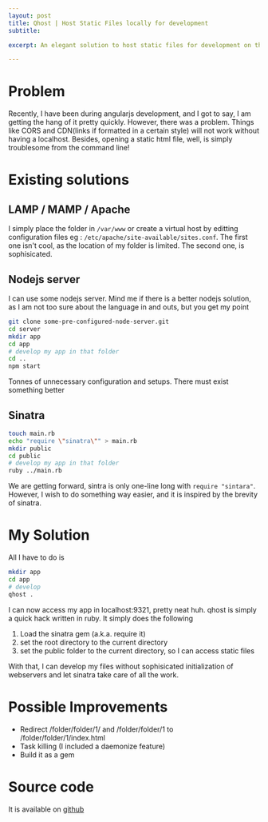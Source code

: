 ```yaml
---
layout: post
title: Qhost | Host Static Files locally for development
subtitle: 

excerpt: An elegant solution to host static files for development on the local machine with minimal code, powered by sinatra

---
```


# Problem

Recently, I have been during angularjs development, and I got to say, I am getting the hang of it pretty quickly. However, there was a problem. Things like CORS and CDN(links if formatted in a certain style) will not work without having a localhost. Besides, opening a static html file, well, is simply troublesome from the command line!

# Existing solutions

## LAMP / MAMP / Apache

I simply place the folder in `/var/www` or create a virtual host by editting configuration files eg : `/etc/apache/site-available/sites.conf`. The first one isn't cool, as the location of my folder is limited. The second one, is sophisicated.

## Nodejs server

I can use some nodejs server. Mind me if there is a better nodejs solution, as I am not too sure about the language in and outs, but you get my point

```bash
git clone some-pre-configured-node-server.git
cd server
mkdir app
cd app
# develop my app in that folder
cd ..
npm start
```

Tonnes of unnecessary configuration and setups. There must exist something better

## Sinatra

```bash
touch main.rb
echo "require \"sinatra\"" > main.rb
mkdir public
cd public
# develop my app in that folder
ruby ../main.rb
```

We are getting forward, sintra is only one-line long with `require "sintara"`. However, I wish to do something way easier, and it is inspired by the brevity of sinatra.

# My Solution

All I have to do is

```bash
mkdir app
cd app
# develop
qhost .
```

I can now access my app in localhost:9321, pretty neat huh. qhost is simply a quick hack written in ruby. It simply does the following

1. Load the sinatra gem (a.k.a. require it)
2. set the root directory to the current directory
3. set the public folder to the current directory, so I can access static files

With that, I can develop my files without sophisicated initialization of webservers and let sinatra take care of all the work.

# Possible Improvements

* Redirect /folder/folder/1/ and /folder/folder/1 to /folder/folder/1/index.html
* Task killing (I included a daemonize feature)
* Build it as a gem

# Source code

It is available on <a href="https://github.com/fyquah95/qhost">github</a>
